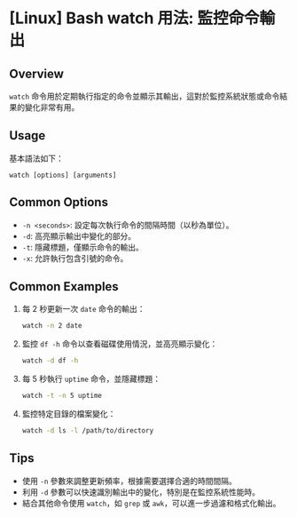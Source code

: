# [Linux] Bash watch 用法: 監控命令輸出

## Overview
`watch` 命令用於定期執行指定的命令並顯示其輸出，這對於監控系統狀態或命令結果的變化非常有用。

## Usage
基本語法如下：
```
watch [options] [arguments]
```

## Common Options
- `-n <seconds>`: 設定每次執行命令的間隔時間（以秒為單位）。
- `-d`: 高亮顯示輸出中變化的部分。
- `-t`: 隱藏標題，僅顯示命令的輸出。
- `-x`: 允許執行包含引號的命令。

## Common Examples
1. 每 2 秒更新一次 `date` 命令的輸出：
   ```bash
   watch -n 2 date
   ```

2. 監控 `df -h` 命令以查看磁碟使用情況，並高亮顯示變化：
   ```bash
   watch -d df -h
   ```

3. 每 5 秒執行 `uptime` 命令，並隱藏標題：
   ```bash
   watch -t -n 5 uptime
   ```

4. 監控特定目錄的檔案變化：
   ```bash
   watch -d ls -l /path/to/directory
   ```

## Tips
- 使用 `-n` 參數來調整更新頻率，根據需要選擇合適的時間間隔。
- 利用 `-d` 參數可以快速識別輸出中的變化，特別是在監控系統性能時。
- 結合其他命令使用 `watch`，如 `grep` 或 `awk`，可以進一步過濾和格式化輸出。